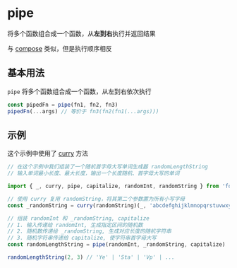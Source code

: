 # pipe

将多个函数组合成一个函数，从**左到右**执行并返回结果

与 [compose](/zh/func/functional/compose) 类似，但是执行顺序相反

## 基本用法

`pipe` 将多个函数组合成一个函数，从左到右依次执行

```js
const pipedFn = pipe(fn1, fn2, fn3)
pipedFn(...args) // 等价于 fn3(fn2(fn1(...args)))
```

## 示例

这个示例中使用了 [curry](/zh/func/functional/curry) 方法

```js
// 在这个示例中我们组装了一个随机首字母大写单词生成器 randomLengthString
// 输入单词最小长度、最大长度，输出一个长度随机、首字母大写的单词

import { _, curry, pipe, capitalize, randomInt, randomString } from 'foreslash'

// 使用 curry 复用 randomString，将其第二个参数置为所有小写字母
const _randomString = curry(randomString)(_, 'abcdefghijklmnopqrstuvwxyz')

// 组装 randomInt 和 _randomString, capitalize
// 1. 输入传递给 randomInt, 生成指定区间的随机数
// 2. 随机数传递给 _randomString, 生成对应长度的随机字符串
// 3. 随机字符串传递给 capitalize, 使字符串首字母大写
const randomLengthString = pipe(randomInt, _randomString, capitalize)

randomLengthString(2, 3) // 'Ye' | 'Sta' | 'Vp' | ...
```
